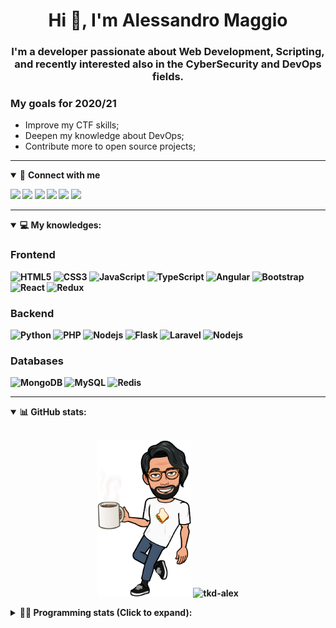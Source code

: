 <h1 align="center">Hi 👋, I'm Alessandro Maggio</h1>
<h3 align="center">I'm a developer passionate about Web Development, Scripting, and recently interested also in the CyberSecurity and DevOps fields.</h3>

### My goals for 2020/21
- Improve my CTF skills;
- Deepen my knowledge about DevOps;
- Contribute more to open source projects;

____

<details open>
<summary>🤝 <b>Connect with me<b></summary>

<p align = "center">

[<img src="https://img.shields.io/badge/twitter-1DA1F2.svg?&style=for-the-badge&logo=twitter&logoColor=white" />](https://twitter.com/TkdAxel)
[<img src ="https://img.shields.io/badge/portfolio-web-%23.svg?&style=for-the-badge&logo=&logoColor=white%22">](https://alessandromaggio.it/)
[<img src ="https://img.shields.io/badge/Telegram-1ca0f1.svg?&style=for-the-badge&logo=Telegram&logoColor=white%22&link=https://t.me/TkdAlex">](https://t.me/TkdAlex/)
[<img src="https://img.shields.io/badge/gmail-c14438.svg?&style=for-the-badge&logo=Gmail&logoColor=white&link=mailto:alex.tkd.alex@gmail.com"/>](mailto:alex.tkd.alex@gmail.com)
[<img src="https://img.shields.io/badge/linkedin-0077B5.svg?&style=for-the-badge&logo=linkedin&logoColor=white" />](https://www.linkedin.com/in/aalessandromaggio/)
[<img src = "https://img.shields.io/badge/instagram-E4405F.svg?&style=for-the-badge&logo=instagram&logoColor=white">](https://www.instagram.com/tkd_alex/)
<!--- [![Visits Badge](https://badges.pufler.dev/visits/tkd-alex/tkd-alex?style=for-the-badge&color=blue)](https://github.com/tkd-alex/tkd-alex) -->

</p>

</details>

---

<details open>
<summary>💻 <b>My knowledges</b>: </summary>

### Frontend
![HTML5](https://img.shields.io/badge/-HTML5-E34F26.svg?style=for-the-badge&logo=html5&logoColor=ffffff)
![CSS3](https://img.shields.io/badge/-CSS3-1572B6.svg?style=for-the-badge&logo=css3)
![JavaScript](https://img.shields.io/badge/-JavaScript-282C34?style=for-the-badge&logo=javascript)
![TypeScript](https://img.shields.io/badge/-TypeScript-007ACC?style=for-the-badge&logo=typescript)
![Angular](https://img.shields.io/badge/-Angular-DD0031?style=for-the-badge&logo=angular)
![Bootstrap](https://img.shields.io/badge/-Bootstrap-563D7C.svg?style=for-the-badge&logo=bootstrap)
![React](https://img.shields.io/badge/-React-282C34.svg?style=for-the-badge&logo=react&logoColor=ffffff)
![Redux](https://img.shields.io/badge/-Redux-764ABC.svg?style=for-the-badge&logo=redux)

### Backend
![Python](https://img.shields.io/badge/-Python-3776AB.svg?style=for-the-badge&logo=Python&logoColor=ffffff)
![PHP](https://img.shields.io/badge/-PHP-777BB4.svg?style=for-the-badge&logo=PHP&logoColor=ffffff)
![Nodejs](https://img.shields.io/badge/-Bash-4EAA25.svg?style=for-the-badge&logo=gnu-bash&logoColor=ffffff)
![Flask](https://img.shields.io/badge/-Flask-282C34.svg?style=for-the-badge&logo=flask)
![Laravel](https://img.shields.io/badge/-Laravel-FF2D20.svg?style=for-the-badge&logo=laravel&logoColor=ffffff)
![Nodejs](https://img.shields.io/badge/-Nodejs-339933.svg?style=for-the-badge&logo=Node.js&logoColor=ffffff)

### Databases
![MongoDB](https://img.shields.io/badge/-MongoDB-47A248?style=for-the-badge&logo=mongodb&logoColor=ffffff)
![MySQL](https://img.shields.io/badge/-MySQL-4479A1?style=for-the-badge&logo=mysql&logoColor=ffffff)
![Redis](https://img.shields.io/badge/-Redis-DC382D?style=for-the-badge&logo=Redis&logoColor=ffffff)

</details>

---

<details open>
 <summary>📊 <b>GitHub stats</b>: </summary>

<br>

<p align = "center">
    <img src="https://raw.githubusercontent.com/Tkd-Alex/tkd-alex/master/images/321517cd-ff68-41a7-b0d1-e765680568a7-8b6448d9-c944-4146-b633-adbdd25cb471-v1.png" height="250" />
    <img src="https://github-readme-stats.vercel.app/api?username=tkd-alex&show_icons=true&count_private=true&hide_border=true&line_height=25" alt="tkd-alex">
</p>

</design>

<details>
 <summary>👨‍💻 <b>Programming stats (Click to expand)</b>: </summary>
 
<!--START_SECTION:waka-->
**I'm an Early 🐤** 

```text
🌞 Morning    259 commits    █████░░░░░░░░░░░░░░░░░░░░   21.09% 
🌆 Daytime    498 commits    ██████████░░░░░░░░░░░░░░░   40.55% 
🌃 Evening    437 commits    █████████░░░░░░░░░░░░░░░░   35.59% 
🌙 Night      34 commits     ░░░░░░░░░░░░░░░░░░░░░░░░░   2.77%

```
📅 **I'm Most Productive on Wednesday** 

```text
Monday       187 commits    ███░░░░░░░░░░░░░░░░░░░░░░   15.23% 
Tuesday      207 commits    ████░░░░░░░░░░░░░░░░░░░░░   16.86% 
Wednesday    246 commits    █████░░░░░░░░░░░░░░░░░░░░   20.03% 
Thursday     178 commits    ███░░░░░░░░░░░░░░░░░░░░░░   14.5% 
Friday       208 commits    ████░░░░░░░░░░░░░░░░░░░░░   16.94% 
Saturday     88 commits     █░░░░░░░░░░░░░░░░░░░░░░░░   7.17% 
Sunday       114 commits    ██░░░░░░░░░░░░░░░░░░░░░░░   9.28%

```


📊 **This Week I Spent My Time On** 

```text
⌚︎ Time Zone: Europe/Rome

💬 Programming Languages: 
Kotlin                   10 hrs 50 mins      ███████████████████░░░░░░   79.07% 
Java                     1 hr 2 mins         ██░░░░░░░░░░░░░░░░░░░░░░░   7.61% 
Groovy                   25 mins             ░░░░░░░░░░░░░░░░░░░░░░░░░   3.14% 
Python                   21 mins             ░░░░░░░░░░░░░░░░░░░░░░░░░   2.64% 
JavaScript               21 mins             ░░░░░░░░░░░░░░░░░░░░░░░░░   2.63%

🔥 Editors: 
Android Studio           12 hrs 21 mins      ██████████████████████░░░   90.16% 
VS Code                  56 mins             █░░░░░░░░░░░░░░░░░░░░░░░░   6.85% 
Sublime Text             24 mins             ░░░░░░░░░░░░░░░░░░░░░░░░░   2.99%

🐱‍💻 Projects: 
Search Utility           11 hrs 14 mins      ████████████████████░░░░░   81.97% 
vosk-android-demo        1 hr 7 mins         ██░░░░░░░░░░░░░░░░░░░░░░░   8.18% 
Twitch-Channel-Points-Min23 mins             ░░░░░░░░░░░░░░░░░░░░░░░░░   2.89% 
myStore                  22 mins             ░░░░░░░░░░░░░░░░░░░░░░░░░   2.73% 
Unknown Project          21 mins             ░░░░░░░░░░░░░░░░░░░░░░░░░   2.55%

💻 Operating System: 
Linux                    13 hrs 42 mins      █████████████████████████   100.0%

```

**I Mostly Code in Python** 

```text
Python                   29 repos            ██████████░░░░░░░░░░░░░░░   39.73% 
JavaScript               12 repos            ████░░░░░░░░░░░░░░░░░░░░░   16.44% 
CSS                      6 repos             ██░░░░░░░░░░░░░░░░░░░░░░░   8.22% 
PHP                      5 repos             █░░░░░░░░░░░░░░░░░░░░░░░░   6.85% 
HTML                     5 repos             █░░░░░░░░░░░░░░░░░░░░░░░░   6.85%

```



 Last Updated on 21/12/2021
<!--END_SECTION:waka-->

</details>
